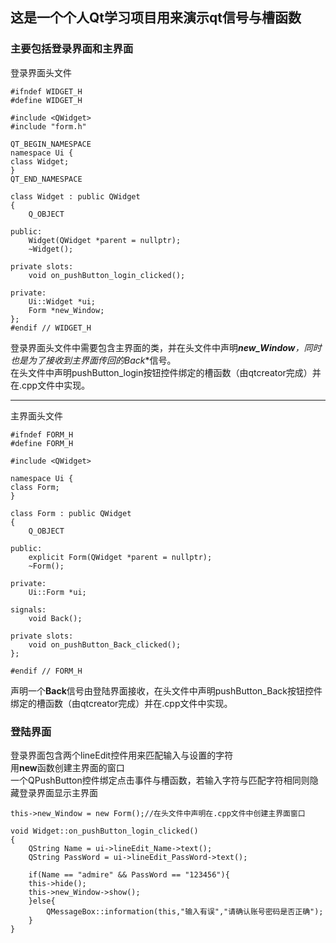 ## 这是一个个人Qt学习项目用来演示qt信号与槽函数
### 主要包括登录界面和主界面
登录界面头文件
```
#ifndef WIDGET_H
#define WIDGET_H

#include <QWidget>
#include "form.h"

QT_BEGIN_NAMESPACE
namespace Ui {
class Widget;
}
QT_END_NAMESPACE

class Widget : public QWidget
{
    Q_OBJECT

public:
    Widget(QWidget *parent = nullptr);
    ~Widget();

private slots:
    void on_pushButton_login_clicked();

private:
    Ui::Widget *ui;
    Form *new_Window;
};
#endif // WIDGET_H
```

登录界面头文件中需要包含主界面的类，并在头文件中声明***new_Window**，同时也是为了接收到主界面传回的**Back**信号。  
在头文件中声明pushButton_login按钮控件绑定的槽函数（由qtcreator完成）并在.cpp文件中实现。
***
主界面头文件
```
#ifndef FORM_H
#define FORM_H

#include <QWidget>

namespace Ui {
class Form;
}

class Form : public QWidget
{
    Q_OBJECT

public:
    explicit Form(QWidget *parent = nullptr);
    ~Form();

private:
    Ui::Form *ui;

signals:
    void Back();

private slots:
    void on_pushButton_Back_clicked();
};

#endif // FORM_H
```
声明一个**Back**信号由登陆界面接收，在头文件中声明pushButton_Back按钮控件绑定的槽函数（由qtcreator完成）并在.cpp文件中实现。

### 登陆界面
登录界面包含两个lineEdit控件用来匹配输入与设置的字符  
用**new**函数创建主界面的窗口  
一个QPushButton控件绑定点击事件与槽函数，若输入字符与匹配字符相同则隐藏登录界面显示主界面

```
this->new_Window = new Form();//在头文件中声明在.cpp文件中创建主界面窗口

void Widget::on_pushButton_login_clicked()
{
    QString Name = ui->lineEdit_Name->text();
    QString PassWord = ui->lineEdit_PassWord->text();

    if(Name == "admire" && PassWord == "123456"){
    this->hide();
    this->new_Window->show();
    }else{
        QMessageBox::information(this,"输入有误","请确认账号密码是否正确");
    }
}
```

